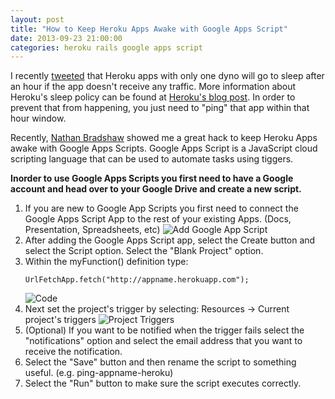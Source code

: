 ```yaml
---
layout: post
title: "How to Keep Heroku Apps Awake with Google Apps Script"
date: 2013-09-23 21:00:00
categories: heroku rails google apps script
---
```

I recently [tweeted] that Heroku apps with only one dyno will go to sleep after an
hour if the app doesn't receive any traffic.  More information about Heroku's
sleep policy can be found at [Heroku's blog post]. In order to prevent that from
happening, you just need to "ping" that app within that hour window.

Recently, [Nathan Bradshaw] showed me a great hack to keep Heroku Apps awake
with Google Apps Scripts.  Google Apps Script is a JavaScript cloud scripting
language that can be used to automate tasks using tiggers.

**Inorder to use Google Apps Scripts you first need to have a Google account and
head over to your Google Drive and create a new script.**

1.  If you are new to Google App Scripts you first need to connect the Google
    Apps Script App to the rest of your existing Apps.  (Docs, Presentation,
    Spreadsheets, etc)
    ![Add Google App Script][connect google app scripts]
2.  After adding the Google Apps Script app, select the Create button and select
    the Script option.  Select the "Blank Project" option.
3.  Within the myFunction() definition type:
    ```
    UrlFetchApp.fetch("http://appname.herokuapp.com");
    ```
    ![Code][code]
4.  Next set the project's trigger by selecting: Resources -> Current project's
    triggers
    ![Project Triggers][project triggers]
5.  (Optional) If you want to be notified when the trigger fails select the
    "notifications" option and select the email address that you want to receive
    the notification.
6.  Select the "Save" button and then rename the script to something useful.
    (e.g. ping-appname-heroku)
7.  Select the "Run" button to make sure the script executes correctly.

[tweeted]: https://twitter.com/xiaogwu/status/380757001745088512
[Heroku's blog post]: https://blog.heroku.com/archives/2013/6/20/app_sleeping_on_heroku?mkt_tok=3RkMMJWWfF9wsRonuq%2FPZKXonjHpfsX57O0uWqC%2FlMI%2F0ER3fOvrPUfGjI4ATsNqI%2BSLDwEYGJlv6SgFQrjAMapmyLgLUhE%3D
[Nathan Bradshaw]: https://twitter.com/nbashaw
[connect google app scripts]: http://note.io/15o37HY
[project triggers]: http://note.io/18TOqaq
[code]: http://note.io/18TRaEx

